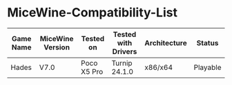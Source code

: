 # MiceWine-Compatibility-List

| Game Name       | MiceWine Version | Tested on     | Tested with Drivers | Architecture | Status   |
| --------------- | ---------------- | ------------- | ------------------- | ------------ | -------- |
| Hades           | V7.0             | Poco X5 Pro   | Turnip 24.1.0       | x86/x64      | Playable |
